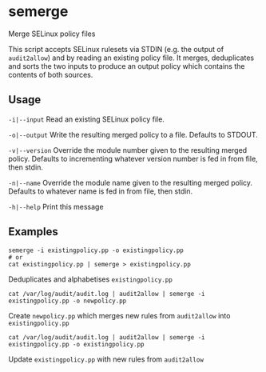 # semerge
Merge SELinux policy files

This script accepts SELinux rulesets via STDIN (e.g. the output of `audit2allow`) and by reading an existing policy file. It merges, deduplicates and sorts the two inputs to produce an output policy which contains the contents of both sources.

## Usage

`-i|--input`	Read an existing SELinux policy file.

`-o|--output`	Write the resulting merged policy to a file. Defaults to STDOUT.

`-v|--version`	Override the module number given to the resulting merged policy. Defaults to incrementing whatever version number is fed in from file, then stdin.

`-n|--name`	Override the module name given to the resulting merged policy. Defaults to whatever name is fed in from file, then stdin.

`-h|--help`	Print this message


## Examples

```
semerge -i existingpolicy.pp -o existingpolicy.pp
# or 
cat existingpolicy.pp | semerge > existingpolicy.pp
```

Deduplicates and alphabetises `existingpolicy.pp`

```
cat /var/log/audit/audit.log | audit2allow | semerge -i existingpolicy.pp -o newpolicy.pp
```
Create `newpolicy.pp` which merges new rules from `audit2allow` into `existingpolicy.pp`

```
cat /var/log/audit/audit.log | audit2allow | semerge -i existingpolicy.pp -o existingpolicy.pp
```
Update `existingpolicy.pp` with new rules from `audit2allow`
